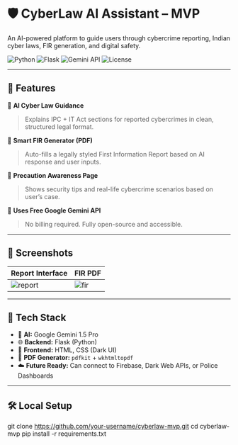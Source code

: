 # 🛡️ CyberLaw AI Assistant – MVP

An AI-powered platform to guide users through cybercrime reporting, Indian cyber laws, FIR generation, and digital safety.

![Python](https://img.shields.io/badge/Python-3.10+-blue.svg)
![Flask](https://img.shields.io/badge/Flask-Web%20App-green.svg)
![Gemini API](https://img.shields.io/badge/Google%20Gemini-AI%20Model-red.svg)
![License](https://img.shields.io/badge/License-MIT-lightgrey.svg)

---

## 🚀 Features

🔹 **AI Cyber Law Guidance**  
> Explains IPC + IT Act sections for reported cybercrimes in clean, structured legal format.

🔹 **Smart FIR Generator (PDF)**  
> Auto-fills a legally styled First Information Report based on AI response and user inputs.

🔹 **Precaution Awareness Page**  
> Shows security tips and real-life cybercrime scenarios based on user’s case.

🔹 **Uses Free Google Gemini API**  
> No billing required. Fully open-source and accessible.

---

## 📸 Screenshots

| Report Interface | FIR PDF |
|------------------|---------|
| ![report](docs/report.png) | ![fir](docs/fir.png) |

---

## 🧱 Tech Stack

- 🧠 **AI:** Google Gemini 1.5 Pro
- 🌐 **Backend:** Flask (Python)
- 🎨 **Frontend:** HTML, CSS (Dark UI)
- 📄 **PDF Generator:** `pdfkit` + `wkhtmltopdf`
- ☁️ **Future Ready:** Can connect to Firebase, Dark Web APIs, or Police Dashboards

---

## 🛠️ Local Setup

git clone https://github.com/your-username/cyberlaw-mvp.git
cd cyberlaw-mvp
pip install -r requirements.txt
